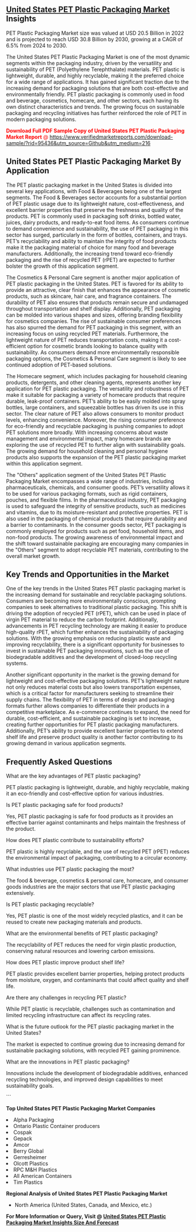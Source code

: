 <h2><a href="https://www.verifiedmarketreports.com/download-sample/?rid=95436&amp;utm_source=Github&amp;utm_medium=216" target="_blank">United States PET Plastic Packaging Market</a> Insights</h2><p>PET Plastic Packaging Market size was valued at USD 20.5 Billion in 2022 and is projected to reach USD 30.8 Billion by 2030, growing at a CAGR of 6.5% from 2024 to 2030.</p><p><p>The United States PET Plastic Packaging Market is one of the most dynamic segments within the packaging industry, driven by the versatility and sustainability of PET (Polyethylene Terephthalate) materials. PET plastic is lightweight, durable, and highly recyclable, making it the preferred choice for a wide range of applications. It has gained significant traction due to the increasing demand for packaging solutions that are both cost-effective and environmentally friendly. PET plastic packaging is commonly used in food and beverage, cosmetics, homecare, and other sectors, each having its own distinct characteristics and trends. The growing focus on sustainable packaging and recycling initiatives has further reinforced the role of PET in modern packaging solutions. <p><span class=""><span style="color: #ff0000;"><strong>Download Full PDF Sample Copy of United States PET Plastic Packaging Market Report</strong> @ </span><a href="https://www.verifiedmarketreports.com/download-sample/?rid=95436&amp;utm_source=Github&amp;utm_medium=216" target="_blank">https://www.verifiedmarketreports.com/download-sample/?rid=95436&amp;utm_source=Github&amp;utm_medium=216</a></span></p></p><h2>United States PET Plastic Packaging Market By Application</h2><p>The PET plastic packaging market in the United States is divided into several key applications, with Food & Beverages being one of the largest segments. The Food & Beverages sector accounts for a substantial portion of PET plastic usage due to its lightweight nature, cost-effectiveness, and excellent barrier properties that preserve the freshness and quality of the products. PET is commonly used in packaging soft drinks, bottled water, juices, dairy products, and ready-to-eat food items. As consumers continue to demand convenience and sustainability, the use of PET packaging in this sector has surged, particularly in the form of bottles, containers, and trays. PET’s recyclability and ability to maintain the integrity of food products make it the packaging material of choice for many food and beverage manufacturers. Additionally, the increasing trend toward eco-friendly packaging and the rise of recycled PET (rPET) are expected to further bolster the growth of this application segment.</p><p>The Cosmetics & Personal Care segment is another major application of PET plastic packaging in the United States. PET is favored for its ability to provide an attractive, clear finish that enhances the appearance of cosmetic products, such as skincare, hair care, and fragrance containers. The durability of PET also ensures that products remain secure and undamaged throughout transportation and shelf display. Additionally, PET packaging can be molded into various shapes and sizes, offering branding flexibility for cosmetics companies. The rise of sustainable consumer preferences has also spurred the demand for PET packaging in this segment, with an increasing focus on using recycled PET materials. Furthermore, the lightweight nature of PET reduces transportation costs, making it a cost-efficient option for cosmetic brands looking to balance quality with sustainability. As consumers demand more environmentally responsible packaging options, the Cosmetics & Personal Care segment is likely to see continued adoption of PET-based solutions.</p><p>The Homecare segment, which includes packaging for household cleaning products, detergents, and other cleaning agents, represents another key application for PET plastic packaging. The versatility and robustness of PET make it suitable for packaging a variety of homecare products that require durable, leak-proof containers. PET’s ability to be easily molded into spray bottles, large containers, and squeezable bottles has driven its use in this sector. The clear nature of PET also allows consumers to monitor product levels, enhancing convenience. Moreover, the rising consumer preference for eco-friendly and recyclable packaging is pushing companies to adopt PET solutions more broadly. With increasing concerns about waste management and environmental impact, many homecare brands are exploring the use of recycled PET to further align with sustainability goals. The growing demand for household cleaning and personal hygiene products also supports the expansion of the PET plastic packaging market within this application segment.</p><p>The "Others" application segment of the United States PET Plastic Packaging Market encompasses a wide range of industries, including pharmaceuticals, chemicals, and consumer goods. PET’s versatility allows it to be used for various packaging formats, such as rigid containers, pouches, and flexible films. In the pharmaceutical industry, PET packaging is used to safeguard the integrity of sensitive products, such as medicines and vitamins, due to its moisture-resistant and protective properties. PET is also used in the packaging of chemical products that require durability and a barrier to contaminants. In the consumer goods sector, PET packaging is commonly employed for products such as pet food, household items, and non-food products. The growing awareness of environmental impact and the shift toward sustainable packaging are encouraging many companies in the "Others" segment to adopt recyclable PET materials, contributing to the overall market growth.</p><h2>Key Trends and Opportunities in the Market</h2><p>One of the key trends in the United States PET plastic packaging market is the increasing demand for sustainable and recyclable packaging solutions. Consumers are becoming more environmentally conscious, prompting companies to seek alternatives to traditional plastic packaging. This shift is driving the adoption of recycled PET (rPET), which can be used in place of virgin PET material to reduce the carbon footprint. Additionally, advancements in PET recycling technology are making it easier to produce high-quality rPET, which further enhances the sustainability of packaging solutions. With the growing emphasis on reducing plastic waste and improving recyclability, there is a significant opportunity for businesses to invest in sustainable PET packaging innovations, such as the use of biodegradable additives and the development of closed-loop recycling systems.</p><p>Another significant opportunity in the market is the growing demand for lightweight and cost-effective packaging solutions. PET’s lightweight nature not only reduces material costs but also lowers transportation expenses, which is a critical factor for manufacturers seeking to streamline their supply chains. The flexibility of PET in terms of design and packaging formats further allows companies to differentiate their products in a competitive marketplace. As e-commerce continues to expand, the need for durable, cost-efficient, and sustainable packaging is set to increase, creating further opportunities for PET plastic packaging manufacturers. Additionally, PET’s ability to provide excellent barrier properties to extend shelf life and preserve product quality is another factor contributing to its growing demand in various application segments.</p><h2>Frequently Asked Questions</h2><p>What are the key advantages of PET plastic packaging?</p><p>PET plastic packaging is lightweight, durable, and highly recyclable, making it an eco-friendly and cost-effective option for various industries.</p><p>Is PET plastic packaging safe for food products?</p><p>Yes, PET plastic packaging is safe for food products as it provides an effective barrier against contaminants and helps maintain the freshness of the product.</p><p>How does PET plastic contribute to sustainability efforts?</p><p>PET plastic is highly recyclable, and the use of recycled PET (rPET) reduces the environmental impact of packaging, contributing to a circular economy.</p><p>What industries use PET plastic packaging the most?</p><p>The food & beverage, cosmetics & personal care, homecare, and consumer goods industries are the major sectors that use PET plastic packaging extensively.</p><p>Is PET plastic packaging recyclable?</p><p>Yes, PET plastic is one of the most widely recycled plastics, and it can be reused to create new packaging materials and products.</p><p>What are the environmental benefits of PET plastic packaging?</p><p>The recyclability of PET reduces the need for virgin plastic production, conserving natural resources and lowering carbon emissions.</p><p>How does PET plastic improve product shelf life?</p><p>PET plastic provides excellent barrier properties, helping protect products from moisture, oxygen, and contaminants that could affect quality and shelf life.</p><p>Are there any challenges in recycling PET plastic?</p><p>While PET plastic is recyclable, challenges such as contamination and limited recycling infrastructure can affect its recycling rates.</p><p>What is the future outlook for the PET plastic packaging market in the United States?</p><p>The market is expected to continue growing due to increasing demand for sustainable packaging solutions, with recycled PET gaining prominence.</p><p>What are the innovations in PET plastic packaging?</p><p>Innovations include the development of biodegradable additives, enhanced recycling technologies, and improved design capabilities to meet sustainability goals.</p>```</p><p><strong>Top United States PET Plastic Packaging Market Companies</strong></p><div data-test-id=""><p><li>Alpha Packaging</li><li> Ontario Plastic Container producers</li><li> Cospak</li><li> Gepack</li><li> Amcor</li><li> Berry Global</li><li> Gerresheimer</li><li> Olcott Plastics</li><li> RPC M&H Plastics</li><li> All American Containers</li><li> Tim Plastics</li></p><div><strong>Regional Analysis of&nbsp;United States PET Plastic Packaging Market</strong></div><ul><li dir="ltr"><p dir="ltr">North America&nbsp;(United States, Canada, and Mexico, etc.)</p></li></ul><p><strong>For More Information or Query, Visit @&nbsp;</strong><strong><a href="https://www.verifiedmarketreports.com/product/global-pet-plastic-packaging-market-growth-2019-2024/?utm_source=Github&amp;utm_medium=216" target="_blank">United States PET Plastic Packaging Market Insights Size And Forecast</a></strong></p></div>
